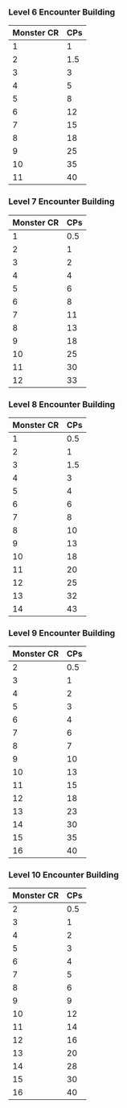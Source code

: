 ### Level 6 Encounter Building
| Monster CR | CPs |
| ---------- | --- |
| 1 | 1 |
| 2 | 1.5 |
| 3 | 3 |
| 4 | 5 |
| 5 | 8 |
| 6 | 12 |
| 7 | 15 |
| 8 | 18 |
| 9 | 25 |
| 10 | 35 |
| 11 | 40 |


### Level 7 Encounter Building
| Monster CR | CPs |
| ---------- | --- |
| 1 | 0.5 |
| 2 | 1 |
| 3 | 2 |
| 4 | 4 |
| 5 | 6 |
| 6 | 8 |
| 7 | 11 |
| 8 | 13 |
| 9 | 18 |
| 10 | 25 |
| 11 | 30 |
| 12 | 33 |

### Level 8 Encounter Building
| Monster CR | CPs |
| ---------- | --- |
| 1 | 0.5 |
| 2 | 1 |
| 3 | 1.5 |
| 4 | 3 |
| 5 | 4 |
| 6 | 6 |
| 7 | 8 |
| 8 | 10 |
| 9 | 13 |
| 10 | 18 |
| 11 | 20 |
| 12 | 25 |
| 13 | 32 |
| 14 | 43 |

### Level 9 Encounter Building
| Monster CR | CPs |
| ---------- | --- |
| 2 | 0.5 |
| 3 | 1 |
| 4 | 2 |
| 5 | 3 |
| 6 | 4 |
| 7 | 6 |
| 8 | 7 |
| 9 | 10 |
| 10 | 13 |
| 11 | 15 |
| 12 | 18 |
| 13 | 23 |
| 14 | 30 |
| 15 | 35 |
| 16 | 40 |

### Level 10 Encounter Building
| Monster CR | CPs |
| ---------- | --- |
| 2 | 0.5 |
| 3 | 1 |
| 4 | 2 |
| 5 | 3 |
| 6 | 4 |
| 7 | 5 |
| 8 | 6 |
| 9 | 9 |
| 10 | 12 |
| 11 | 14 |
| 12 | 16 |
| 13 | 20 |
| 14 | 28 |
| 15 | 30 |
| 16 | 40 |
